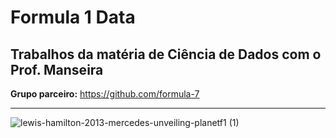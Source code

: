 # Formula 1 Data
## Trabalhos da matéria de Ciência de Dados com o Prof. Manseira

**Grupo parceiro:** https://github.com/formula-7

------------------------

![lewis-hamilton-2013-mercedes-unveiling-planetf1 (1)](https://github.com/user-attachments/assets/bf04bc46-70c1-4902-9e76-dfd4a51f1154)


